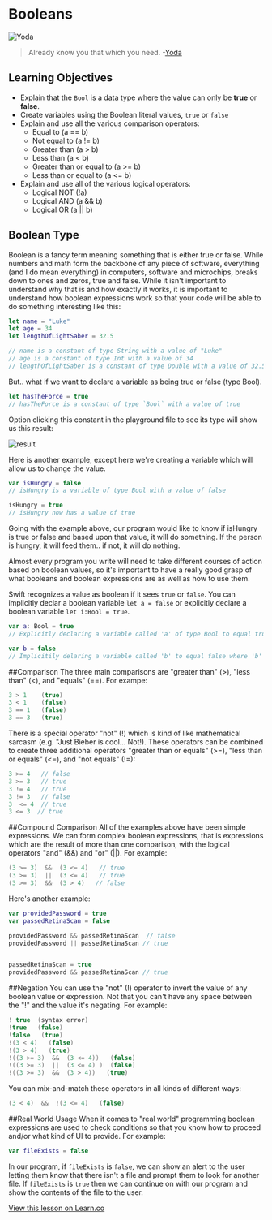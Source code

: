 # Booleans

![Yoda](http://i.imgur.com/CoqXZyO.png?1)

> Already know you that which you need. -[Yoda](https://en.wikipedia.org/wiki/Yoda)

## Learning Objectives

* Explain that the `Bool` is a data type where the value can only be **true** or **false**.
* Create variables using the Boolean literal values, `true` or `false`
* Explain and use all the various comparison operators:
	* Equal to (a == b)
	* Not equal to (a != b)
	* Greater than (a > b)
	* Less than (a < b)
	* Greater than or equal to (a >= b)
	* Less than or equal to (a <= b)
* Explain and use all of the various logical operators:
	* Logical NOT (!a)
	* Logical AND (a && b)
	* Logical OR (a || b)


## Boolean Type
Boolean is a fancy term meaning something that is either true or false.  While numbers and math form the backbone of any piece of software, everything (and I do mean everything) in computers, software and microchips, breaks down to ones and zeros, true and false.  While it isn't important to understand why that is and how exactly it works, it is important to understand how boolean expressions work so that your code will be able to do something interesting like this:

````Swift
let name = "Luke"
let age = 34
let lengthOfLightSaber = 32.5

// name is a constant of type String with a value of "Luke"
// age is a constant of type Int with a value of 34
// lengthOfLightSaber is a constant of type Double with a value of 32.5
````
But.. what if we want to declare a variable as being true or false (type Bool).

````Swift
let hasTheForce = true
// hasTheForce is a constant of type `Bool` with a value of true
````

Option clicking this constant in the playground file to see its type will show us this result:

![result](http://i.imgur.com/C5c1KTI.png?1)

Here is another example, except here we're creating a variable which will allow us to change the value.

````Swift
var isHungry = false
// isHungry is a variable of type Bool with a value of false

isHungry = true
// isHungry now has a value of true
````

Going with the example above, our program would like to know if isHungry is true or false and based upon that value, it will do something. If the person is hungry, it will feed them.. if not, it will do nothing.

Almost every program you write will need to take different courses of action based on boolean values, so it's important to have a really good grasp of what booleans and boolean expressions are as well as how to use them.

Swift recognizes a value as boolean if it sees ````true```` or ````false````.  You can implicitly declar a boolean variable ````let a = false```` or explicitly declare a boolean variable ````let i:Bool = true````.

````Swift
var a: Bool = true
// Explicitly declaring a variable called 'a' of type Bool to equal true

var b = false
// Implicitily delaring a variable called 'b' to equal false where 'b' is a variable
````

##Comparison
The three main comparisons are "greater than" (>), "less than" (<), and "equals" (==).  For exampe:

````Swift
3 > 1    (true)
3 < 1    (false)
3 == 1   (false)
3 == 3   (true)
````
There is a special operator "not" (!) which is kind of like mathematical sarcasm (e.g. "Just Bieber is cool...  Not!).  These operators can be combined to create three additional operators "greater than or equals" (>=), "less than or equals" (<=), and "not equals" (!=):

````Swift
3 >= 4   // false
3 >= 3   // true
3 != 4   // true
3 != 3   // false
3  <= 4  // true
3 <= 3  // true
````

##Compound Comparison
All of the examples above have been simple expressions.  We can form complex boolean expressions, that is expressions which are the result of more than one comparison, with the logical operators "and" (&&) and "or" (||).  For example:

````Swift
(3 >= 3)  &&  (3 <= 4)   // true
(3 >= 3)  ||  (3 <= 4)   // true
(3 >= 3)  &&  (3 > 4)   // false
````
Here's another example:

````Swift
var providedPassword = true
var passedRetinaScan = false

providedPassword && passedRetinaScan  // false
providedPassword || passedRetinaScan // true


passedRetinaScan = true
providedPassword && passedRetinaScan // true
````

##Negation
You can use the "not" (!) operator to invert the value of any boolean value or expression.  Not that you can't have any space between the "!" and the value it's negating.  For example:

````Swift
! true  (syntax error)
!true   (false)
!false   (true)
!(3 < 4)   (false)
!(3 > 4)   (true)
!((3 >= 3)  &&  (3 <= 4))   (false)
!((3 >= 3)  ||  (3 <= 4) )  (false)
!((3 >= 3)  &&  (3 > 4))   (true)
````

You can mix-and-match these operators in all kinds of different ways:

````Swift
(3 < 4)  &&  !(3 <= 4)   (false)
````

##Real World Usage
When it comes to "real world" programming boolean expressions are used to check conditions so that you know how to proceed and/or what kind of UI to provide.   For example:

````Swift
var fileExists = false
````
In our program, if ````fileExists```` is ````false````, we can show an alert to the user letting them know that there isn't a file and prompt them to look for another file.  If ````fileExists```` is ````true```` then we can continue on with our program and show the contents of the file to the user.
 

<a href='https://learn.co/lessons/Booleans' data-visibility='hidden'>View this lesson on Learn.co</a>
